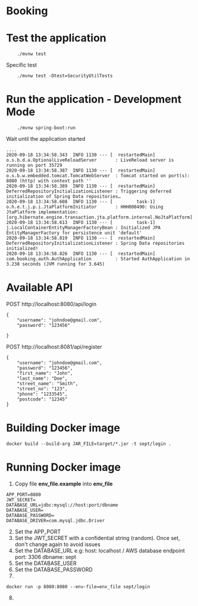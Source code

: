 # Booking

# Test the application

```
	./mvnw test
```

Specific test

```
    ./mvnw test -Dtest=SecurityUtilTests
```

# Run the application - Development Mode

```
	./mvnw spring-boot:run
```
Wait until the application started

```
....
2020-09-18 13:34:58.343  INFO 1130 --- [  restartedMain] o.s.b.d.a.OptionalLiveReloadServer       : LiveReload server is running on port 35729
2020-09-18 13:34:58.387  INFO 1130 --- [  restartedMain] o.s.b.w.embedded.tomcat.TomcatWebServer  : Tomcat started on port(s): 8080 (http) with context path ''
2020-09-18 13:34:58.389  INFO 1130 --- [  restartedMain] DeferredRepositoryInitializationListener : Triggering deferred initialization of Spring Data repositories…
2020-09-18 13:34:58.608  INFO 1130 --- [         task-1] o.h.e.t.j.p.i.JtaPlatformInitiator       : HHH000490: Using JtaPlatform implementation: [org.hibernate.engine.transaction.jta.platform.internal.NoJtaPlatform]
2020-09-18 13:34:58.613  INFO 1130 --- [         task-1] j.LocalContainerEntityManagerFactoryBean : Initialized JPA EntityManagerFactory for persistence unit 'default'
2020-09-18 13:34:58.819  INFO 1130 --- [  restartedMain] DeferredRepositoryInitializationListener : Spring Data repositories initialized!
2020-09-18 13:34:58.826  INFO 1130 --- [  restartedMain] com.booking.auth.AuthApplication         : Started AuthApplication in 3.238 seconds (JVM running for 3.645)

```

# Available API

POST http://localhost:8080/api/login

```
{
	"username": "johndoe@gmail.com",
	"password": "123456"
	
}
```

POST http://localhost:8081/api/register

```
{
	"username": "johndoe@gmail.com",
	"password": "123456",
	"first_name": "John",
	"last_name": "Doe",
	"street_name": "Smith",
	"street_no": "123",
	"phone": "1233545",
	"postcode": "12345"
}
```

# Building Docker image
```
docker build --build-arg JAR_FILE=target/*.jar -t sept/login .
```

# Running Docker image
1. Copy file **env_file.example** into **env_file**
```
APP_PORT=8080
JWT_SECRET=
DATABASE_URL=jdbc:mysql://host:port/dbname
DATABASE_USER=
DATABASE_PASSWORD=
DATABASE_DRIVER=com.mysql.jdbc.Driver
```
2. Set the APP_PORT
3. Set the JWT_SECRET with a confidential string (random). Once set, don't change again to avoid issues
4. Set the DATABASE_URL e.g:
	host: localhost / AWS database endpoint
	port: 3306
	dbname: sept
5. Set the DATABASE_USER
6. Set the DATABASE_PASSWORD
7. 
```
docker run -p 8080:8080 --env-file=env_file sept/login
```
8. 